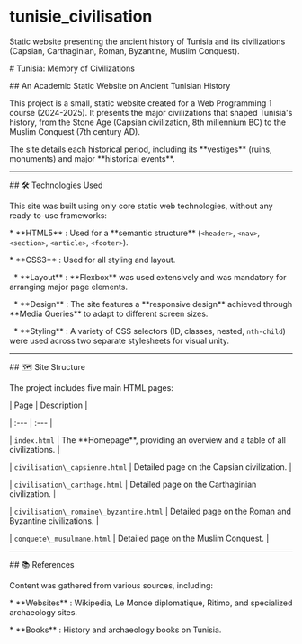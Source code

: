 # tunisie\_civilisation

Static website presenting the ancient history of Tunisia and its civilizations (Capsian, Carthaginian, Roman, Byzantine, Muslim Conquest).









\# Tunisia: Memory of Civilizations



\## An Academic Static Website on Ancient Tunisian History



This project is a small, static website created for a Web Programming 1 course (2024-2025). It presents the major civilizations that shaped Tunisia's history, from the Stone Age (Capsian civilization, 8th millennium BC) to the Muslim Conquest (7th century AD).



The site details each historical period, including its \*\*vestiges\*\* (ruins, monuments) and major \*\*historical events\*\*.



---



\## 🛠 Technologies Used



This site was built using only core static web technologies, without any ready-to-use frameworks:



\* \*\*HTML5\*\* : Used for a \*\*semantic structure\*\* (`<header>`, `<nav>`, `<section>`, `<article>`, `<footer>`).

\* \*\*CSS3\*\* : Used for all styling and layout.

&nbsp;   \* \*\*Layout\*\* : \*\*Flexbox\*\* was used extensively and was mandatory for arranging major page elements.

&nbsp;   \* \*\*Design\*\* : The site features a \*\*responsive design\*\* achieved through \*\*Media Queries\*\* to adapt to different screen sizes.

&nbsp;   \* \*\*Styling\*\* : A variety of CSS selectors (ID, classes, nested, `nth-child`) were used across two separate stylesheets for visual unity.



---



\## 🗺 Site Structure



The project includes five main HTML pages:



| Page | Description |

| :--- | :--- |

| `index.html` | The \*\*Homepage\*\*, providing an overview and a table of all civilizations. |

| `civilisation\_capsienne.html` | Detailed page on the Capsian civilization. |

| `civilisation\_carthage.html` | Detailed page on the Carthaginian civilization. |

| `civilisation\_romaine\_byzantine.html` | Detailed page on the Roman and Byzantine civilizations. |

| `conquete\_musulmane.html` | Detailed page on the Muslim Conquest. |



---



\## 📚 References



Content was gathered from various sources, including:



\* \*\*Websites\*\* : Wikipedia, Le Monde diplomatique, Ritimo, and specialized archaeology sites.

\* \*\*Books\*\* : History and archaeology books on Tunisia.

